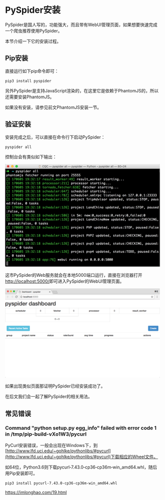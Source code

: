 # PySpider安装

PySpider是国人写的，功能强大，而且带有WebUI管理页面，如果想要快速完成一个爬虫推荐使用PySpider。

本节介绍一下它的安装过程。

## Pip安装

直接运行如下pip命令即可：

```
pip3 install pyspider
```

另外PySpider是支持JavaScript渲染的，在这里它是依赖于PhantomJS的，所以还需要安装PhantomJS。

如果没有安装，请参见前文PhantomJS安装一节。

## 验证安装

安装完成之后，可以直接在命令行下启动PySpider：

```
pyspider all
```

控制台会有类似如下输出：

![](./assets/2017-06-05-19-32-30.jpg)

这市PySpider的Web服务就会在本地5000端口运行，直接在浏览器打开[http://localhost:5000/](http://localhost:5000/)即可进入PySpider的WebUI管理页面。


![](./assets/2017-06-05-19-35-00.png)

如果出现类似页面那证明PySpider已经安装成功了。

在后文我们会一起了解PySpider的相关用法。

##  常见错误

###     Command "python setup.py egg_info" failed with error code 1 in /tmp/pip-build-vXo1W3/pycurl

PyCurl安装错误，一般会出现在Windows下，到[http://www.lfd.uci.edu/~gohlke/pythonlibs/#pycurl](http://www.lfd.uci.edu/~gohlke/pythonlibs/#pycurl)下载相应的Wheel文件。

如64位，Python3.6则下载pycurl‑7.43.0‑cp36‑cp36m‑win_amd64.whl，随后用Pip安装即可。

```
pip3 install pycurl‑7.43.0‑cp36‑cp36m‑win_amd64.whl
```


https://imlonghao.com/19.html

